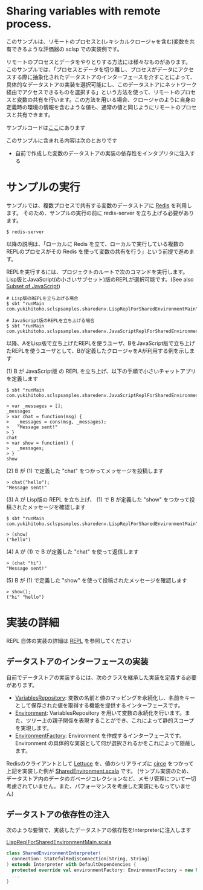 # Sharing variables with remote process.
このサンプルは、リモートのプロセスと(レキシカルクロージャを含む)変数を共有できるような評価器の sclsp での実装例です。

リモートのプロセスとデータをやりとりする方法には様々なものがあります。
このサンプルでは、「プロセスとデータを切り離し、プロセスがデータにアクセスする際に抽象化されたデータストアのインターフェースを介すことによって、具体的なデータストアの実装を選択可能にし、このデータストアにネットワーク経由でアクセスできるものを選択する」という方法を使って、リモートのプロセスと変数の共有を行います。この方法を用いる場合、クロージャのように自身の定義時の環境の情報を含むような値も、通常の値と同じようにリモートのプロセスと共有できます。

サンプルコードは[ここ](https://github.com/Yukihito/sclsp-samples/tree/master/src/main/scala/com/yukihitoho/sclspsamples/sharedenv)にあります

このサンプルに含まれる内容は次のとおりです
- 自前で作成した変数のデータストアの実装の依存性をインタプリタに注入する

# サンプルの実行

サンプルでは、複数プロセスで共有する変数のデータストアに [Redis](https://redis.io/) を利用します。
そのため、サンプルの実行の前に redis-server を立ち上げる必要があります。
```
$ redis-server
```
以降の説明は、「ローカルに Redis を立て、ローカルで実行している複数のREPLのプロセスがその Redis を使って変数の共有を行う」という前提で進めます。

REPLを実行するには、プロジェクトのルートで次のコマンドを実行します。Lisp版とJavaScript(の小さいサブセット)版のREPLが選択可能です。(See also [Subset of JavaScript](https://github.com/Yukihito/sclsp-samples/tree/master/docs/JAVASCRIPT_SUBSET.ja.md))
```
# Lisp版のREPLを立ち上げる場合
$ sbt "runMain com.yukihitoho.sclspsamples.sharedenv.LispReplForSharedEnvironmentMain"

# JavaScript版のREPLを立ち上げる場合
$ sbt "runMain com.yukihitoho.sclspsamples.sharedenv.JavaScriptReplForSharedEnvironmentMain"
```

以降、AをLisp版で立ち上げたREPLを使うユーザ、BをJavaScript版で立ち上げたREPLを使うユーザとして、Bが定義したクロージャをAが利用する例を示します

(1) B が JavaScript版 の REPL を立ち上げ、以下の手順で小さいチャットアプリを定義します

```
$ sbt "runMain com.yukihitoho.sclspsamples.sharedenv.JavaScriptReplForSharedEnvironmentMain"

> var _messages = [];
_messages
> var chat = function(msg) {
>   _messages = cons(msg, _messages);
>   "Message sent!"
> }
chat
> var show = function() {
>   _messages;
> }
show
```
(2) B が (1) で定義した "chat" をつかってメッセージを投稿します
```
> chat("hello");
"Message sent!"
```
(3) A が Lisp版の REPL を立ち上げ、 (1) で B が定義した "show" をつかって投稿されたメッセージを確認します
```
$ sbt "runMain com.yukihitoho.sclspsamples.sharedenv.LispReplForSharedEnvironmentMain"

> (show)
("hello")
``` 

(4) A が (1) で B が定義した "chat" を使って返信します
```
> (chat "hi")
"Message sent!"
```

(5) B が (1) で定義した "show" を使って投稿されたメッセージを確認します
```
> show();
("hi" "hello")
```

# 実装の詳細
REPL 自体の実装の詳細は [REPL](https://github.com/Yukihito/sclsp-samples/tree/master/docs/REPL.ja.md) を参照してください

## データストアのインターフェースの実装
自前でデータストアの実装するには、次のクラスを継承した実装を定義する必要があります。
- [VariablesRepository](https://github.com/Yukihito/sclsp/blob/master/src/main/scala/com/yukihitoho/sclsp/evaluator/Variable.scala): 変数の名前と値のマッピングを永続化し、名前をキーとして保存された値を取得する機能を提供するインターフェースです。
- [Environment](https://github.com/Yukihito/sclsp/blob/master/src/main/scala/com/yukihitoho/sclsp/evaluator/Environment.scala): VariablesRepository を用いて変数の永続化を行います。また、ツリー上の親子関係を表現することができ、これによって静的スコープを実現します。
- [EnvironmentFactory](https://github.com/Yukihito/sclsp/blob/master/src/main/scala/com/yukihitoho/sclsp/evaluator/Environment.scala): Environment を作成するインターフェースです。Environment の具体的な実装として何が選択されるかをこれによって隠蔽します。

Redisのクライアントとして [Lettuce](https://lettuce.io/) を、値のシリアライズに [circe](https://circe.github.io/circe/) をつかって上記を実装した例が [SharedEnvironment.scala](https://github.com/Yukihito/sclsp-samples/blob/master/src/main/scala/com/yukihitoho/sclspsamples/sharedenv/SharedEnvironment.scala) です。
(サンプル実装のため、データストア内のデータのガベージコレクションなど、メモリ管理について一切考慮されていません。また、パフォーマンスを考慮した実装にもなっていません)

## データストアの依存性の注入
次のような要領で、実装したデータストアの依存性をInterpreterに注入します

[LispReplForSharedEnvironmentMain.scala](https://github.com/Yukihito/sclsp-samples/blob/master/src/main/scala/com/yukihitoho/sclspsamples/sharedenv/LispReplForSharedEnvironmentMain.scala)

```scala
class SharedEnvironmentInterpreter(
  connection: StatefulRedisConnection[String, String]
) extends Interpreter with DefaultDependencies {
  protected override val environmentFactory: EnvironmentFactory = new RootSharedEnvironmentFactory(connection)
  ...
}
```